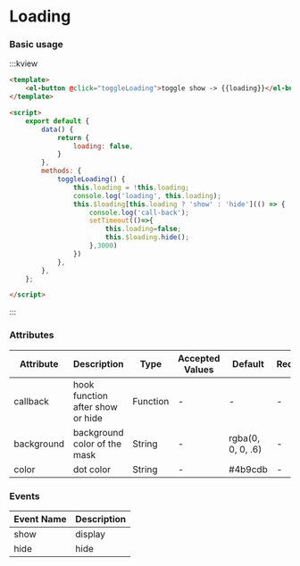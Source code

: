 #  Loading

### Basic usage

:::kview 

```html
<template>
    <el-button @click="toggleLoading">toggle show -> {{loading}}</el-button>
</template>

<script>
    export default {
        data() {
            return {
                loading: false,
            }
        },
        methods: {
            toggleLoading() {
                this.loading = !this.loading;
                console.log('loading', this.loading);
                this.$loading[this.loading ? 'show' : 'hide'](() => {
                    console.log('call-back');
                    setTimeout(()=>{
                        this.loading=false;
                        this.$loading.hide();
                    },3000)
                })
            },
        },
    };

</script>
```

:::

###  Attributes
<div class="markdown-table">

|  Attribute  |  Description   |  Type| Accepted Values | Default | Require
|-------|---------|---|---|---|---|
|callback|hook function after show or hide|Function|-|-|-
|background| background color of the mask|String|-|rgba(0, 0, 0, .6)|-
|color|dot color|String|-|#4b9cdb|-

</div>


###  Events
<div class="markdown-table">

| Event Name | Description |
| ------ |----- | 
| show | display |
| hide | hide | 

</div>

